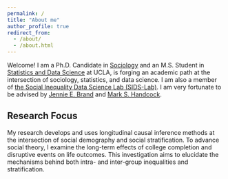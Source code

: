 ```yaml
---
permalink: /
title: "About me"
author_profile: true
redirect_from: 
  - /about/
  - /about.html
---
```

Welcome! I am a Ph.D. Candidate in [Sociology](https://soc.ucla.edu/) and an M.S. Student in [Statistics and Data Science](https://statistics.ucla.edu/) at UCLA, is forging an academic path at the intersection of sociology, statistics, and data science. I am also a member of [the Social Inequality Data Science Lab (SIDS-Lab)](https://www.sidatasciencelab.org/). I am very fortunate to be advised by [Jennie E. Brand](https://www.profjenniebrand.com/) and [Mark S. Handcock](https://handcock.github.io/). 

## Research Focus

My research develops and uses longitudinal causal inference methods at the intersection of social demography and social stratification. To advance social theory, I examine the long-term effects of college completion and disruptive events on life outcomes. This investigation aims to elucidate the mechanisms behind both intra- and inter-group inequalities and stratification.

